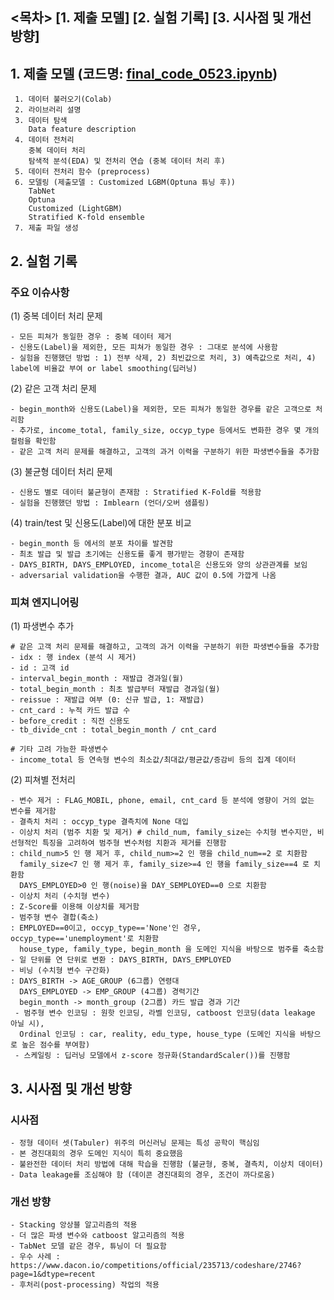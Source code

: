 ## <목차> [1. 제출 모델] [2. 실험 기록] [3. 시사점 및 개선 방향]

## 1. 제출 모델 (코드명: [final_code_0523.ipynb](https://github.com/bunchacha/dacon-competition-credit_score_prediction/blob/main/notebook/%EC%9D%B4%EB%AC%B8%ED%98%95/final_code_0523.ipynb))
```
 1. 데이터 불러오기(Colab)
 2. 라이브러리 설명
 3. 데이터 탐색
    Data feature description
 4. 데이터 전처리
    중복 데이터 처리
    탐색적 분석(EDA) 및 전처리 연습 (중복 데이터 처리 후)
 5. 데이터 전처리 함수 (preprocess)
 6. 모델링 (제출모델 : Customized LGBM(Optuna 튜닝 후))
    TabNet
    Optuna
    Customized (LightGBM)
    Stratified K-fold ensemble
 7. 제출 파일 생성
 ```
 
## 2. 실험 기록
### 주요 이슈사항
(1) 중복 데이터 처리 문제
```
- 모든 피쳐가 동일한 경우 : 중복 데이터 제거
- 신용도(Label)을 제외한, 모든 피쳐가 동일한 경우 : 그대로 분석에 사용함
- 실험을 진행했던 방법 : 1) 전부 삭제, 2) 최빈값으로 처리, 3) 예측값으로 처리, 4) label에 비율값 부여 or label smoothing(딥러닝)
```
(2) 같은 고객 처리 문제
```
- begin_month와 신용도(Label)을 제외한, 모든 피쳐가 동일한 경우를 같은 고객으로 처리함
- 추가로, income_total, family_size, occyp_type 등에서도 변화한 경우 몇 개의 컬럼을 확인함
- 같은 고객 처리 문제를 해결하고, 고객의 과거 이력을 구분하기 위한 파생변수들을 추가함
```
(3) 불균형 데이터 처리 문제
```
- 신용도 별로 데이터 불균형이 존재함 : Stratified K-Fold를 적용함
- 실험을 진행했던 방법 : Imblearn (언더/오버 샘플링)
```
(4) train/test 및 신용도(Label)에 대한 분포 비교
```
- begin_month 등 에서의 분포 차이를 발견함
- 최초 발급 및 발급 초기에는 신용도를 좋게 평가받는 경향이 존재함
- DAYS_BIRTH, DAYS_EMPLOYED, income_total은 신용도와 양의 상관관계를 보임
- adversarial validation을 수행한 결과, AUC 값이 0.5에 가깝게 나옴
```
### 피쳐 엔지니어링
(1) 파생변수 추가
```
# 같은 고객 처리 문제를 해결하고, 고객의 과거 이력을 구분하기 위한 파생변수들을 추가함
- idx : 행 index (분석 시 제거)
- id : 고객 id
- interval_begin_month : 재발급 경과일(월)
- total_begin_month : 최초 발급부터 재발급 경과일(월)
- reissue : 재발급 여부 (0: 신규 발급, 1: 재발급)
- cnt_card : 누적 카드 발급 수
- before_credit : 직전 신용도
- tb_divide_cnt : total_begin_month / cnt_card

# 기타 고려 가능한 파생변수
- income_total 등 연속형 변수의 최소값/최대값/평균값/증감비 등의 집계 데이터
```

(2) 피쳐별 전처리
```
- 변수 제거 : FLAG_MOBIL, phone, email, cnt_card 등 분석에 영향이 거의 없는 변수를 제거함
- 결측치 처리 : occyp_type 결측치에 None 대입
- 이상치 처리 (범주 치환 및 제거) # child_num, family_size는 수치형 변수지만, 비선형적인 특징을 고려하여 범주형 변수처럼 치환과 제거를 진행함
: child_num>5 인 행 제거 후, child_num>=2 인 행을 child_num==2 로 치환함
  family_size<7 인 행 제거 후, family_size>=4 인 행을 family_size==4 로 치환함
  DAYS_EMPLOYED>0 인 행(noise)을 DAY_SEMPLOYED==0 으로 치환함
- 이상치 처리 (수치형 변수)
: Z-Score를 이용해 이상치를 제거함
- 범주형 변수 결합(축소)
: EMPLOYED==0이고, occyp_type=='None'인 경우, occyp_type=='unemployment'로 치환함
  house_type, family_type, begin_month 을 도메인 지식을 바탕으로 범주를 축소함
- 일 단위를 연 단위로 변환 : DAYS_BIRTH, DAYS_EMPLOYED
- 비닝 (수치형 변수 구간화)
: DAYS_BIRTH -> AGE_GROUP (6그룹) 연령대
  DAYS_EMPLOYED -> EMP_GROUP (4그룹) 경력기간
  begin_month -> month_group (2그룹) 카드 발급 경과 기간
 - 범주형 변수 인코딩 : 원핫 인코딩, 라벨 인코딩, catboost 인코딩(data leakage 아닐 시),
  Ordinal 인코딩 : car, reality, edu_type, house_type (도메인 지식을 바탕으로 높은 점수를 부여함)
 - 스케일링 : 딥러닝 모델에서 z-score 정규화(StandardScaler())를 진행함
```

## 3. 시사점 및 개선 방향
### 시사점
```
- 정형 데이터 셋(Tabuler) 위주의 머신러닝 문제는 특성 공학이 핵심임
- 본 경진대회의 경우 도메인 지식이 특히 중요했음
- 불완전한 데이터 처리 방법에 대해 학습을 진행함 (불균형, 중복, 결측치, 이상치 데이터)
- Data leakage를 조심해야 함 (데이콘 경진대회의 경우, 조건이 까다로움)
```
### 개선 방향
```
- Stacking 앙상블 알고리즘의 적용
- 더 많은 파생 변수와 catboost 알고리즘의 적용
- TabNet 모델 같은 경우, 튜닝이 더 필요함
- 우수 사례 : https://www.dacon.io/competitions/official/235713/codeshare/2746?page=1&dtype=recent
- 후처리(post-processing) 작업의 적용
```
